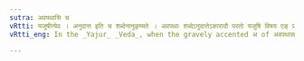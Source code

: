 ```yaml
---
sutra: अवपथासि च
vRtti: यजुषीत्येव । अनुदात्त इति च शब्देनानुकृष्यते । अवपथाः शब्देऽनुदात्तेऽकारादौ परतो यजुषि विषय एङ् प्रकृत्या भवति ॥
vRtti_eng: In the _Yajur_ _Veda_, when the gravely accented अ of अवपथास् follows ए or ओ, the vowels retain their original form.

---
```

